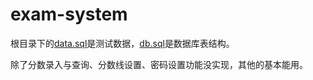 # exam-system

根目录下的[data.sql](./data.sql)是测试数据，[db.sql](db.sql)是数据库表结构。

除了分数录入与查询、分数线设置、密码设置功能没实现，其他的基本能用。
